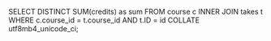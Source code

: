 SELECT DISTINCT SUM(credits) as sum FROM course c INNER JOIN takes t WHERE c.course_id = t.course_id AND t.ID = id COLLATE utf8mb4_unicode_ci;
